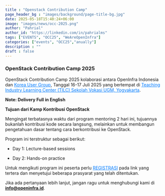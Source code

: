 ```yaml
---
title : "Openstack Contribution Camp"
page_header_bg : "images/background/page-title-bg.jpg"
date: 2025-05-18T15:40:24+06:00
image: "images/news/occ-2025.png"
author: "Pahrial"
author_id: "https://linkedin.com/in/pahrialms"
tags: ["EVENTS", "OCC25", "WeAreOpenInfra"]
categories: ["events", "OCC25","anually"]
description : ""
draft : false
---
```

### OpenStack Contribution Camp 2025
OpenStack Contribution Camp 2025 kolaborasi antara OpenInfra Indonesia dan <a href="https://openinfra-kr.org/" style="color: #007BFF;">Korea User Group</a>, Tanggal 16-17 Juli 2025 yang bertempat di <a href="https://maps.app.goo.gl/s1FmrFBvEwKpaiPR7" style="color: #007BFF;">Teaching Industry Learning Center (TILC) Sekolah Vokasi UGM, Yogyakarta</a>.

**Note: Delivery Full in English**

**Tujuan dari Kamp Kontribusi OpenStack**<br/>

Mengingat terbatasnya waktu dari program mentoring 2 hari ini, tujuannya bukanlah kontribusi kode secara langsung, melainkan untuk membangun pengetahuan dasar tentang cara berkontribusi ke OpenStack.

Program ini terstruktur sebagai berikut:

- Day 1: Lecture-based sessions

- Day 2: Hands-on practice

Untuk mengikuti program ini peserta perlu <a href="https://s.id/occ2025" style="color: #007BFF;" target="_blank" rel="noopener">REGISTRASI</a> pada link yang tertera dan menyetujui beberapa prasyarat yang telah ditentukan.

Jika ada pertanyaan lebih lanjut, jangan ragu untuk menghubungi kami di **info@openinfra.id**.



